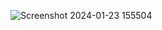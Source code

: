 ![Screenshot 2024-01-23 155504](https://github.com/RV2915/AgeCalculator-ReactJs/assets/146526270/fdffb826-9666-43be-809f-43b29ee277fe)
